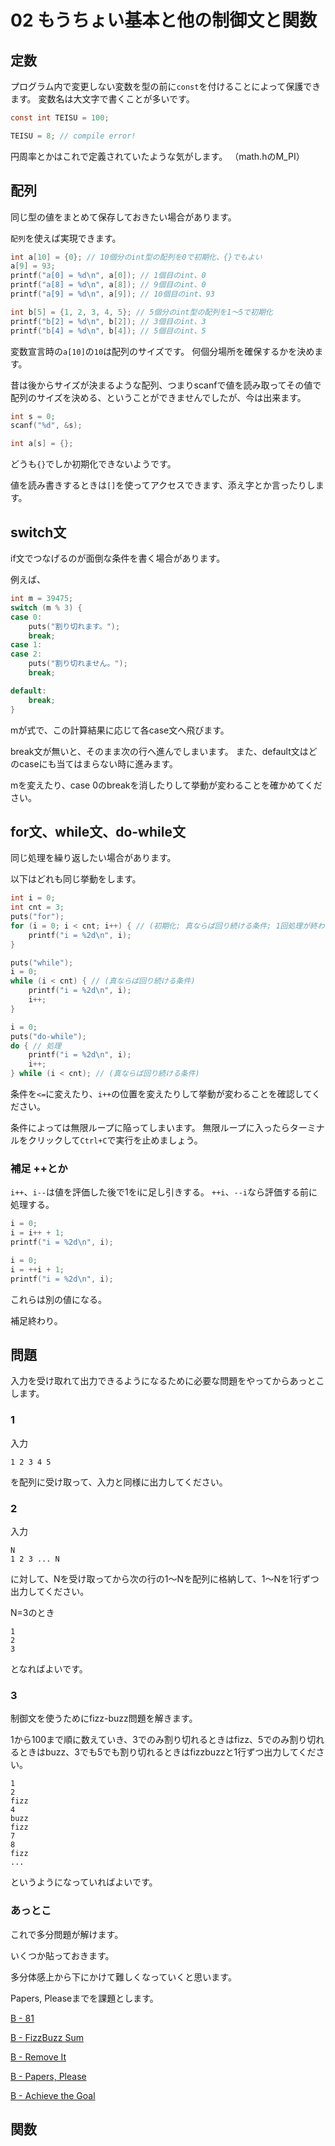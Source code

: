 # 02 もうちょい基本と他の制御文と関数

## 定数

プログラム内で変更しない変数を型の前に`const`を付けることによって保護できます。
変数名は大文字で書くことが多いです。

```c
const int TEISU = 100;

TEISU = 8; // compile error!
```

円周率とかはこれで定義されていたような気がします。
（math.hのM_PI）

## 配列

同じ型の値をまとめて保存しておきたい場合があります。

`配列`を使えば実現できます。
```c
int a[10] = {0}; // 10個分のint型の配列を0で初期化、{}でもよい
a[9] = 93;
printf("a[0] = %d\n", a[0]); // 1個目のint、0
printf("a[8] = %d\n", a[8]); // 9個目のint、0
printf("a[9] = %d\n", a[9]); // 10個目のint、93

int b[5] = {1, 2, 3, 4, 5}; // 5個分のint型の配列を1～5で初期化
printf("b[2] = %d\n", b[2]); // 3個目のint、3
printf("b[4] = %d\n", b[4]); // 5個目のint、5

```

変数宣言時の`a[10]`の`10`は配列のサイズです。
何個分場所を確保するかを決めます。

昔は後からサイズが決まるような配列、つまりscanfで値を読み取ってその値で配列のサイズを決める、ということができませんでしたが、今は出来ます。
```c
int s = 0;
scanf("%d", &s);

int a[s] = {};
```
どうも`{}`でしか初期化できないようです。

値を読み書きするときは`[]`を使ってアクセスできます、添え字とか言ったりします。

## switch文

if文でつなげるのが面倒な条件を書く場合があります。

例えば、
```c
int m = 39475;
switch (m % 3) {
case 0:
    puts("割り切れます。");
    break;
case 1:
case 2:
    puts("割り切れません。");
    break;

default:
    break;
}
```

mが式で、この計算結果に応じて各case文へ飛びます。

break文が無いと、そのまま次の行へ進んでしまいます。
また、default文はどのcaseにも当てはまらない時に進みます。

mを変えたり、case 0のbreakを消したりして挙動が変わることを確かめてください。

## for文、while文、do-while文

同じ処理を繰り返したい場合があります。

以下はどれも同じ挙動をします。
```c
int i = 0;
int cnt = 3;
puts("for");
for (i = 0; i < cnt; i++) { // (初期化; 真ならば回り続ける条件; 1回処理が終わったらする処理)
    printf("i = %2d\n", i);
}

puts("while");
i = 0;
while (i < cnt) { // (真ならば回り続ける条件)
    printf("i = %2d\n", i);
    i++;
}

i = 0;
puts("do-while");
do { // 処理
    printf("i = %2d\n", i);
    i++;
} while (i < cnt); // (真ならば回り続ける条件)
```

条件を`<=`に変えたり、`i++`の位置を変えたりして挙動が変わることを確認してください。

条件によっては無限ループに陥ってしまいます。
無限ループに入ったらターミナルをクリックして`Ctrl+C`で実行を止めましょう。

### 補足 ++とか

`i++`、`i--`は値を評価した後で1をiに足し引きする。
`++i`、`--i`なら評価する前に処理する。
```c
i = 0;
i = i++ + 1;
printf("i = %2d\n", i);

i = 0;
i = ++i + 1;
printf("i = %2d\n", i);
```
これらは別の値になる。

補足終わり。

## 問題

入力を受け取れて出力できるようになるために必要な問題をやってからあっとこします。

### 1

入力
```
1 2 3 4 5
```
を配列に受け取って、入力と同様に出力してください。

### 2

入力
```
N
1 2 3 ... N
```
に対して、Nを受け取ってから次の行の1～Nを配列に格納して、1～Nを1行ずつ出力してください。

N=3のとき
```
1
2
3
```
となればよいです。

### 3

制御文を使うためにfizz-buzz問題を解きます。

1から100まで順に数えていき、3でのみ割り切れるときはfizz、5でのみ割り切れるときはbuzz、3でも5でも割り切れるときはfizzbuzzと1行ずつ出力してください。

```
1
2
fizz
4
buzz
fizz
7
8
fizz
...
```
というようになっていればよいです。

### あっとこ

これで多分問題が解けます。

いくつか貼っておきます。

多分体感上から下にかけて難しくなっていくと思います。

Papers, Pleaseまでを課題とします。

[B - 81](https://atcoder.jp/contests/abc144/tasks/abc144_b)

[B - FizzBuzz Sum](https://atcoder.jp/contests/abc162/tasks/abc162_b)

[B - Remove It](https://atcoder.jp/contests/abc191/tasks/abc191_b)

[B - Papers, Please](https://atcoder.jp/contests/abc155/tasks/abc155_b)

[B - Achieve the Goal](https://atcoder.jp/contests/abc151/tasks/abc151_b)

## 関数
